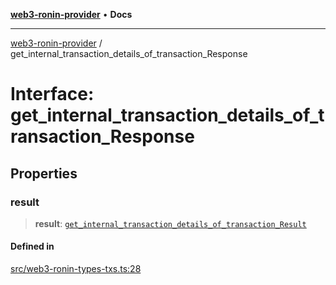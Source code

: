 [**web3-ronin-provider**](../README.md) • **Docs**

***

[web3-ronin-provider](../globals.md) / get\_internal\_transaction\_details\_of\_transaction\_Response

# Interface: get\_internal\_transaction\_details\_of\_transaction\_Response

## Properties

### result

> **result**: [`get_internal_transaction_details_of_transaction_Result`](get_internal_transaction_details_of_transaction_Result.md)

#### Defined in

[src/web3-ronin-types-txs.ts:28](https://github.com/chuacw/web3-ronin-provider/blob/4a3e9d183c6bab0e7301d6bb6cb7346d9988c1ec/src/web3-ronin-types-txs.ts#L28)
